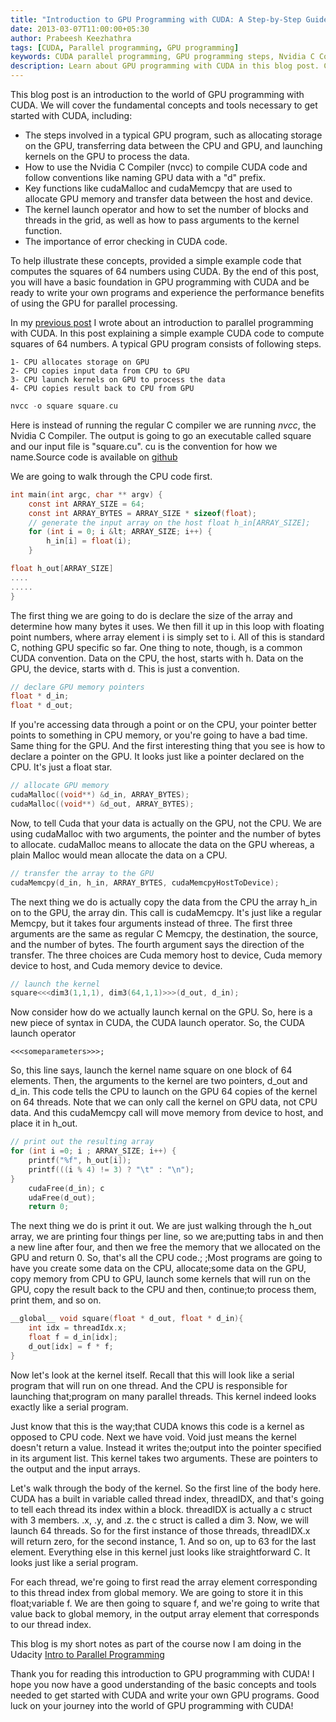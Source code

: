 ```yaml
---
title: "Introduction to GPU Programming with CUDA: A Step-by-Step Guide to Key Concepts and Functions"
date: 2013-03-07T11:00:00+05:30
author: Prabeesh Keezhathra
tags: [CUDA, Parallel programming, GPU programming]
keywords: CUDA parallel programming, GPU programming steps, Nvidia C Compiler (nvcc), CUDA conventions (e.g. data on CPU starting with "h" and data on GPU starting with "d"), cudaMalloc, cudaMemcpy, CUDA kernel launch operator, GPU memory pointers, Memcpy function, CUDA dim3 grid size, CUDA block size, CUDA kernel arguments, CUDA kernel function, cudaDeviceSynchronize, cudaFree, CUDA error checking, CUDA code example for computing squares of 64 numbers
description: Learn about GPU programming with CUDA in this blog post. Cover key concepts and functions, like using the Nvidia C Compiler and allocating GPU memory, launching kernels, and transferring data between the CPU and GPU. We also show you how to set the grid and block size, and use cudaMalloc, cudaMemcpy, and the kernel launch operator in an example code. Plus, learn how to check for errors and get the source code on GitHub.
---
```

This blog post is an introduction to the world of GPU programming with CUDA. We will cover the fundamental concepts and tools necessary to get started with CUDA, including:

- The steps involved in a typical GPU program, such as allocating storage on the GPU, transferring data between the CPU and GPU, and launching kernels on the GPU to process the data.
- How to use the Nvidia C Compiler (nvcc) to compile CUDA code and follow conventions like naming GPU data with a "d" prefix.
- Key functions like cudaMalloc and cudaMemcpy that are used to allocate GPU memory and transfer data between the host and device.
- The kernel launch operator and how to set the number of blocks and threads in the grid, as well as how to pass arguments to the kernel function.
- The importance of error checking in CUDA code.

To help illustrate these concepts, provided a simple example code that computes the squares of 64 numbers using CUDA. By the end of this post, you will have a basic foundation in GPU programming with CUDA and be ready to write your own programs and experience the performance benefits of using the GPU for parallel processing.

In my [previous post](/blog/2013/02/22/introduction-to-parallel-programing/) I wrote about an introduction to parallel programming with CUDA. In this post explaining a simple example CUDA code to compute squares of 64 numbers. A typical GPU program consists of following steps.

    1- CPU allocates storage on GPU
    2- CPU copies input data from CPU to GPU
    3- CPU launch kernels on GPU to process the data
    4- CPU copies result back to CPU from GPU

```c
nvcc -o square square.cu
```
Here is instead of running the regular C compiler we are running *nvcc*, the Nvidia C Compiler. The output is going to go an executable called square and our input file is "square.cu". cu is the convention for how we name.Source code is available on [github](https://github.com/prabeesh/CUDA-code-square/blob/master/square.cu)


We are going to walk through the CPU code first. <!--more-->
```c
int main(int argc, char ** argv) { 
    const int ARRAY_SIZE = 64; 
    const int ARRAY_BYTES = ARRAY_SIZE * sizeof(float);
    // generate the input array on the host float h_in[ARRAY_SIZE]; 
    for (int i = 0; i &lt; ARRAY_SIZE; i++) {  
        h_in[i] = float(i); 
    } 

float h_out[ARRAY_SIZE]
....
.....
}
```

The first thing we are going to do is declare the size of the array and determine how many bytes it uses. We then fill it up in this loop with floating point numbers, where array element i is simply set to i. All of this is standard C, nothing GPU specific so far. One thing to note, though, is a common CUDA convention. Data on the CPU, the host, starts with h. Data on the GPU, the device, starts with d. This is just a convention.
```c
// declare GPU memory pointers 
float * d_in; 
float * d_out;
```
If you're accessing data through a point or on the CPU, your pointer better points to something in CPU memory, or you're going to have a bad time. Same thing for the GPU. And the first interesting thing that you see is how to declare a pointer on the GPU. It looks just like a pointer declared on the CPU. It's just a float star.
```c
// allocate GPU memory 
cudaMalloc((void**) &d_in, ARRAY_BYTES); 
cudaMalloc((void**) &d_out, ARRAY_BYTES);
```
Now, to tell Cuda that your data is actually on the GPU, not the CPU. We are using cudaMalloc with two arguments, the pointer and the number of bytes to allocate. cudaMalloc means to allocate the data on the GPU whereas, a plain Malloc would mean allocate the data on a CPU.
```c
// transfer the array to the GPU 
cudaMemcpy(d_in, h_in, ARRAY_BYTES, cudaMemcpyHostToDevice);
```
The next thing we do is actually copy the data from the CPU the array h_in on to the GPU, the array din. This call is cudaMemcpy. It's just like a regular Memcpy, but it takes four arguments instead of three. The first three arguments are the same as regular C Memcpy, the destination, the source, and the number of bytes. The fourth argument says the direction of the transfer. The three choices are Cuda memory host to device, Cuda memory device to host, and Cuda memory device to device.
```c
// launch the kernel 
square<<<dim3(1,1,1), dim3(64,1,1)>>>(d_out, d_in);
```
Now consider how do we actually launch kernal on the GPU. So, here is a new piece of syntax in CUDA, the CUDA launch operator. So, the CUDA launch operator 
```
<<<someparameters>>>; 
```
So, this line says, launch the kernel name square on one block of 64 elements. Then, the arguments to the kernel are two pointers, d_out and d_in. This code tells the CPU to launch on the GPU 64 copies of the kernel on 64 threads. Note that we can only call the kernel on GPU data, not CPU data. And this cudaMemcpy call will move memory from device to host, and place it in h_out.
```c
// print out the resulting array 
for (int i =0; i ; ARRAY_SIZE; i++) {  
    printf("%f", h_out[i]);  
    printf(((i % 4) != 3) ? "\t" : "\n"); 
}
    cudaFree(d_in); c
    udaFree(d_out); 
    return 0;
```
The next thing we do is print it out. We are just walking through the h_out array, we are printing four things per line, so we are;putting tabs in and then a new line after four, and then we free the memory that we allocated on the GPU and return 0. So, that's all the CPU code.; ;Most programs are going to have you create some data on the CPU, allocate;some data on the GPU, copy memory from CPU to GPU, launch some kernels that will run on the GPU, copy the result back to the CPU and then, continue;to process them, print them, and so on.
```c
__global__ void square(float * d_out, float * d_in){    
    int idx = threadIdx.x;    
    float f = d_in[idx];    
    d_out[idx] = f * f;
}
```
Now let's look at the kernel itself. Recall that this will look like a serial program that will run on one thread. And the CPU is responsible for launching that;program on many parallel threads. This kernel indeed looks exactly like a serial program.

Just know that this is the way;that CUDA knows this code is a kernel as opposed to CPU code. Next we have void. Void just means the kernel doesn't return a value. Instead it writes the;output into the pointer specified in its argument list. This kernel takes two arguments. These are pointers to the output and the input arrays.

Let's walk through the body of the kernel. So the first line of the body here. CUDA has a built in variable called thread index, threadIDX, and that's going to tell each thread its index within a block. threadIDX is actually a c struct with 3 members. .x, .y, and .z. the c struct is called a dim 3. Now, we will launch 64 threads. So for the first instance of those threads, threadIDX.x will return zero, for the second instance, 1. And so on, up to 63 for the last element. Everything else in this kernel just looks like straightforward C. It looks just like a serial program.

For each thread, we're going to first read the array element corresponding to this thread index from global memory. We are going to store it in this float;variable f. We are then going to square f, and we're going to write that value back to global memory, in the output array element that corresponds to our thread index.

This blog is my short notes as part of the course now I am doing in the Udacity [Intro to Parallel Programming](https://www.udacity.com/course/cs344)

Thank you for reading this introduction to GPU programming with CUDA! I hope you now have a good understanding of the basic concepts and tools needed to get started with CUDA and write your own GPU programs. Good luck on your journey into the world of GPU programming with CUDA!
